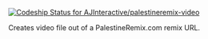 [ ![Codeship Status for AJInteractive/palestineremix-video](https://codeship.com/projects/4d87fc40-c326-0133-f42d-3a8530d860d9/status?branch=master)](https://codeship.com/projects/137990)

Creates video file out of a PalestineRemix.com remix URL.
